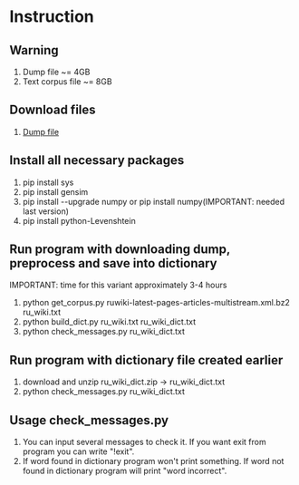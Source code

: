 # Instruction
## Warning
1. Dump file ~= 4GB
2. Text corpus file ~= 8GB

## Download files
1. [Dump file](https://dumps.wikimedia.org/ruwiki/latest/ruwiki-latest-pages-articles-multistream.xml.bz2)

## Install all necessary packages
1. pip install sys
2. pip install gensim
3. pip install --upgrade numpy or pip install numpy(IMPORTANT: needed last version)
4. pip install python-Levenshtein

## Run program with downloading dump, preprocess and save into dictionary
IMPORTANT: time for this variant approximately 3-4 hours
1. python get_corpus.py ruwiki-latest-pages-articles-multistream.xml.bz2 ru_wiki.txt
2. python build_dict.py ru_wiki.txt ru_wiki_dict.txt
3. python check_messages.py ru_wiki_dict.txt

## Run program with dictionary file created earlier
1. download and unzip ru_wiki_dict.zip -> ru_wiki_dict.txt
2. python check_messages.py ru_wiki_dict.txt

## Usage check_messages.py
1. You can input several messages to check it. If you want exit from program you can write "!exit".
2. If word found in dictionary program won't print something. If word not found in dictionary program will print "word incorrect".
